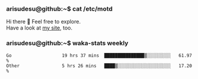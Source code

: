 ### arisudesu@github:~$ cat /etc/motd

Hi there 👋  Feel free to explore.  
Have a look at [my site](https://arisu.dev), too.

### arisudesu@github:~$ waka-stats weekly
<!--START_SECTION:waka-->

```text
Go                   19 hrs 37 mins  ███████████████▒░░░░░░░░░   61.97 %
Other                5 hrs 26 mins   ████▒░░░░░░░░░░░░░░░░░░░░   17.20 %
```

<!--END_SECTION:waka-->
